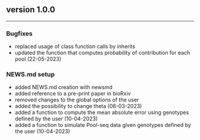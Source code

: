 ## version 1.0.0

---


### Bugfixes

- replaced usage of class function calls by inherits
- updated the function that computes probability of contribution for each pool (22-05-2023)

### NEWS.md setup

- added NEWS.md creation with newsmd
- added reference to a pre-print paper in bioRxiv 
- removed changes to the global options of the user
- added the possibility to change theta (06-03-2023)
- added a function to compute the mean absolute error using genotypes defined by the user (10-04-2023)
- added a function to simulate Pool-seq data given genotypes defined by the user (10-04-2023)
